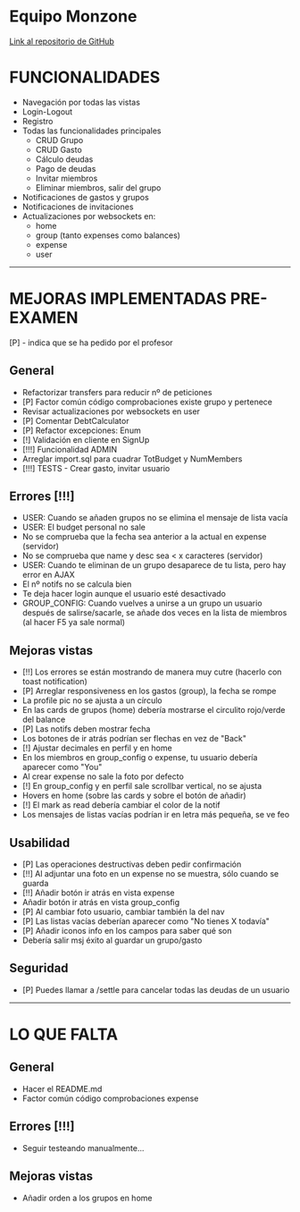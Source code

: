 # Equipo Monzone
[Link al repositorio de GitHub](https://github.com/Nicolas-EM/IW-Monzone.git)

# FUNCIONALIDADES
- Navegación por todas las vistas
- Login-Logout
- Registro
- Todas las funcionalidades principales
  - CRUD Grupo
  - CRUD Gasto
  - Cálculo deudas
  - Pago de deudas
  - Invitar miembros
  - Eliminar miembros, salir del grupo
- Notificaciones de gastos y grupos
- Notificaciones de invitaciones
- Actualizaciones por websockets en:
  - home
  - group (tanto expenses como balances)
  - expense
  - user

_______

# MEJORAS IMPLEMENTADAS PRE-EXAMEN
[P] - indica que se ha pedido por el profesor

## General
- Refactorizar transfers para reducir nº de peticiones
- [P] Factor común código comprobaciones existe grupo y pertenece
- Revisar actualizaciones por websockets en user
- [P] Comentar DebtCalculator
- [P] Refactor excepciones: Enum
- [!] Validación en cliente en SignUp
- [!!!] Funcionalidad ADMIN
- Arreglar import.sql para cuadrar TotBudget y NumMembers
- [!!!] TESTS - Crear gasto, invitar usuario

## Errores [!!!]
- USER: Cuando se añaden grupos no se elimina el mensaje de lista vacía
- USER: El budget personal no sale
- No se comprueba que la fecha sea anterior a la actual en expense (servidor)
- No se comprueba que name y desc sea < x caracteres (servidor)
- USER: Cuando te eliminan de un grupo desaparece de tu lista, pero hay error en AJAX
- El nº notifs no se calcula bien
- Te deja hacer login aunque el usuario esté desactivado
- GROUP_CONFIG: Cuando vuelves a unirse a un grupo un usuario después de salirse/sacarle, se añade dos veces en la lista de miembros
  (al hacer F5 ya sale normal)

## Mejoras vistas
- [!!] Los errores se están mostrando de manera muy cutre (hacerlo con toast notification)
- [P] Arreglar responsiveness en los gastos (group), la fecha se rompe
- La profile pic no se ajusta a un círculo
- En las cards de grupos (home) debería mostrarse el circulito rojo/verde del balance
- [P] Las notifs deben mostrar fecha
- Los botones de ir atrás podrían ser flechas en vez de "Back"
- [!] Ajustar decimales en perfil y en home
- En los miembros en group_config o expense, tu usuario debería aparecer como "You"
- Al crear expense no sale la foto por defecto
- [!] En group_config y en perfil sale scrollbar vertical, no se ajusta
- Hovers en home (sobre las cards y sobre el botón de añadir)
- [!] El mark as read debería cambiar el color de la notif
- Los mensajes de listas vacías podrían ir en letra más pequeña, se ve feo

## Usabilidad
- [P] Las operaciones destructivas deben pedir confirmación
- [!!] Al adjuntar una foto en un expense no se muestra, sólo cuando se guarda
- [!!] Añadir botón ir atrás en vista expense
- Añadir botón ir atrás en vista group_config
- [P] Al cambiar foto usuario, cambiar también la del nav
- [P] Las listas vacías deberían aparecer como "No tienes X todavía"
- [P] Añadir iconos info en los campos para saber qué son
- Debería salir msj éxito al guardar un grupo/gasto

## Seguridad
- [P] Puedes llamar a /settle para cancelar todas las deudas de un usuario

_______

# LO QUE FALTA

## General
- Hacer el README.md
- Factor común código comprobaciones expense

## Errores [!!!]
- Seguir testeando manualmente...

## Mejoras vistas
- Añadir orden a los grupos en home